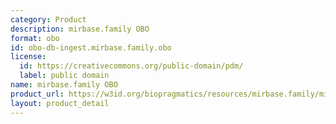 ```yaml
---
category: Product
description: mirbase.family OBO
format: obo
id: obo-db-ingest.mirbase.family.obo
license:
  id: https://creativecommons.org/public-domain/pdm/
  label: public domain
name: mirbase.family OBO
product_url: https://w3id.org/biopragmatics/resources/mirbase.family/mirbase.family.obo
layout: product_detail
---
```

